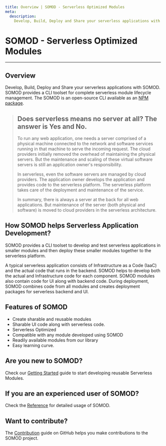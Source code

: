 ```YAML
title: Overview | SOMOD - Serverless Optimized Modules
meta:
  description:
    Develop, Build, Deploy and Share your serverless applications with SOMOD. SOMOD provides a CLI toolset for complete serverless module lifecycle management.
```

# SOMOD - **S**erverless **O**ptimized **Mod**ules

---

## Overview

Develop, Build, Deploy and Share your serverless applications with SOMOD.
SOMOD provides a CLI toolset for complete serverless module lifecycle management. The SOMOD is an open-source CLI available as an [NPM package](https://www.npmjs.com/package/somod).

> ## Does serverless means no server at all? The answer is Yes and No.
>
> To run any web application, one needs a server comprised of a physical machine connected to the network and software services running in that machine to serve the incoming request. The cloud providers initially removed the overhead of maintaining the physical servers. But the maintenance and scaling of these virtual software servers is still an application owner's responsibility.
>
> In serverless, even the software servers are managed by cloud providers. The application owner develops the application and provides code to the serverless platform. The serverless platform takes care of the deployment and maintenance of the service.
>
> In summary, there is always a server at the back for all web applications. But maintenance of the server (both physical and software) is moved to cloud providers in the serverless architecture.

## How SOMOD helps Serverless Application Development?

SOMOD provides a CLI toolset to develop and test serverless applications in smaller modules and then deploy these smaller modules together to the serverless platform.

A typical serverless application consists of Infrastructure as a Code (IaaC) and the actual code that runs in the backend. SOMOD helps to develop both the actual and Infrastructure code for each component. SOMOD modules also contain code for UI along with backend code. During deployment, SOMOD combines code from all modules and creates deployment packages for serverless backend and UI.

## Features of SOMOD

- Create sharable and reusable modules
- Sharable UI code along with serverless code.
- Serverless Optimized
- Compatible with any module developed using SOMOD
- Readily available modules from our library
- Easy learning curve.

## Are you new to SOMOD?

Check our [Getting Started](/getting-started) guide to start developing reusable Serverless Modules.

## If you are an experienced user of SOMOD?

Check the [Reference](/reference) for detailed usage of SOMOD.

## Want to contribute?

The [Contribution](https://github.com/sodaru/somod/blob/main/CONTRIBUTING.md) guide on GitHub helps you make contributions to the SOMOD project.
